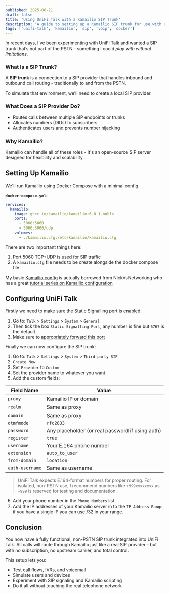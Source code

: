 ```yaml
---
published: 2025-06-21
draft: false
title: 'Using UniFi Talk with a Kamailio SIP Trunk'
description: 'A guide to setting up a Kamailio SIP trunk for use with UniFi Talk, enabling a non-PSTN environment for testing and experimentation.'
tags: ['unifi-talk', 'kamailio', 'sip', 'voip', 'docker']
---
```


In recent days, I’ve been experimenting with UniFi Talk and wanted a SIP trunk that’s not part of the PSTN - something I could *play with without limitations*.

### What Is a SIP Trunk?

A **SIP trunk** is a connection to a SIP provider that handles inbound and outbound call routing - traditionally to and from the PSTN.

To simulate that environment, we’ll need to create a local SIP provider.

### What Does a SIP Provider Do?

- Routes calls between multiple SIP endpoints or trunks
- Allocates numbers (DIDs) to subscribers
- Authenticates users and prevents number hijacking

### Why Kamailio?

Kamailio can handle all of these roles - it's an open-source SIP server designed for flexibility and scalability.

## Setting Up Kamailio

We'll run Kamailio using Docker Compose with a minimal config.

**`docker-compose.yml`:**

```yaml
services:
  kamailio:
    image: ghcr.io/kamailio/kamailio:6.0.1-noble
    ports:
      - 5060:5060
      - 5060:5060/udp
    volumes:
      - ./kamailio.cfg:/etc/kamailio/kamailio.cfg
```

There are two important things here:
1. Port 5060 TCP+UDP is used for SIP traffic
2. A `kamailio.cfg` file needs to be create alongside the docker compose file

My basic [Kamailio config](https://github.com/nickvsnetworking/kamailio-101-tutorial/blob/master/Kamailio%20101%20-%20Part%206%20-%20Reusing%20Code) is actually borrowed from NickVsNetworking who has a great [tutorial series on Kamailio configuration](https://nickvsnetworking.com/tag/kamailio-101/)

## Configuring UniFi Talk

Firstly we need to make sure the Static Signalling port is enabled:
1. Go to: `Talk` > `Settings` > `System` > `General`
2. Then tick the box `Static Signalling Port`, any number is fine but `6767` is the default.
3. Make sure to [appropriately forward this port](https://help.ui.com/hc/en-us/articles/18020323453847-Adding-a-Third-Party-SIP-Provider-to-UniFi-Talk#4)

Finally we can now configure the SIP trunk:
1. Go to: `Talk` > `Settings` > `System` > `Third-party SIP`
2. `Create New`
3. Set `Provider` to `Custom`
4. Set the provider name to whatever you want.
5. Add the custom fields:

| Field Name      | Value |
| --------------- | ----- |
| `proxy`         | Kamailio IP or domain |
| `realm`         | Same as proxy |
| `domain`        | Same as proxy |
| `dtmfmode`      | `rfc2833` |
| `password`      | Any placeholder (or real password if using auth) |
| `register`      | `true` |
| `username`      | Your E.164 phone number |
| `extension`     | `auto_to_user` |
| `from-domain`   | `location` |
| `auth-username` | Same as username |

>  UniFi Talk expects E.164-format numbers for proper routing.
For isolated, non-PSTN use, I recommend numbers like `+999xxxxxxxx` as `+999` is reserved for testing and documentation.

6. Add your phone number in the `Phone Numbers` list.
7. Add the IP addresses of your Kamailio server in to the `IP Address Range`, if you have a single IP you can use /32 in your range.

## Conclusion

You now have a fully functional, non-PSTN SIP trunk integrated into UniFi Talk.
All calls will route through Kamailio just like a real SIP provider - but with no subscription, no upstream carrier, and total control.

This setup lets you:
- Test call flows, IVRs, and voicemail
- Simulate users and devices
- Experiment with SIP signaling and Kamailio scripting
- Do it all without touching the real telephone network